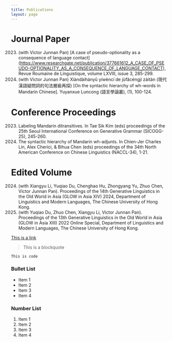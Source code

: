 ```yaml
---
title: Publications
layout: page
---
```


# Journal Paper

2023. (with Victor Junnan Pan) [A case of pseudo-optionality as a consequence of language contact] (https://www.researchgate.net/publication/377661612_A_CASE_OF_PSEUDO-OPTIONALITY_AS_A_CONSEQUENCE_OF_LANGUAGE_CONTACT), Revue Roumaine de Linguistique, volume LXVIII, issue 3, 285-299.
2022. (with Victor Junnan Pan) Xiàndàihànyǔ yíwèncí de jùfǎcéngjí zàitàn (現代漢語疑問詞的句法層級再探) [On the syntactic hierarchy of wh-words in 
Mandarin Chinese]. Yuyanxue Luncong (語言學論叢), (1), 100-124.


# Conference Proceedings

2023. Labeling Mandarin ditransitives. In Tae Sik Kim (eds) proceedings of the 25th Seoul International Conference on Generative Grammar 
(SICOGG-25), 245-260.
2023. The syntactic hierarchy of Mandarin wh-adjunts. In Chien-Jer Charles Lin, Alex Cherici, & Bihua Chen (eds) proceedings of the 34th North 
American Conference on Chinese Linguistics (NACCL-34), 1-21. 

# Edited Volume

2024. (with Xiangyu Li, Yuqiao Du,  Chenghao Hu, Zhongyang Yu, Zhuo Chen, Victor Junnan Pan). Proceedings of the 14th Generative Linguistics in 
the Old World in Asia (GLOW in Asia XIV) 2024, Department of Linguistics and Modern Languages, The Chinese University of Hong Kong. 
2022. (with Yuqiao Du, Zhuo Chen, Xiangyu Li, Victor Junnan Pan). Proceedings of the 13th Generative Linguistics in the Old World in Asia (GLOW 
in Asia XIII) 2022 Online Special, Department of Linguistics and Modern Languages, The Chinese University of Hong Kong. 



[This is a link](https://ling.cuhk.edu.hk/people/faculty-linguistics/pan-victor-junnan-personal-website/)

> This is a blockquote

`This is code`

### Bullet List
* Item 1
* Item 2
* Item 3
* Item 4

### Number List
1. Item 1
2. Item 2
3. Item 3
4. Item 4
